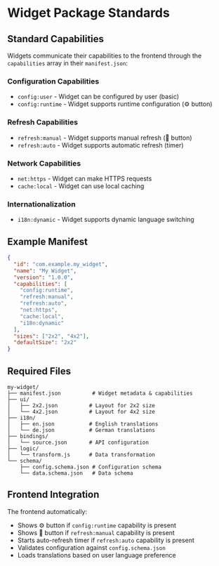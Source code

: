 # Widget Package Standards

## Standard Capabilities

Widgets communicate their capabilities to the frontend through the `capabilities` array in their `manifest.json`:

### Configuration Capabilities

- `config:user` - Widget can be configured by user (basic)
- `config:runtime` - Widget supports runtime configuration (⚙️ button)

### Refresh Capabilities

- `refresh:manual` - Widget supports manual refresh (🔄 button)
- `refresh:auto` - Widget supports automatic refresh (timer)

### Network Capabilities

- `net:https` - Widget can make HTTPS requests
- `cache:local` - Widget can use local caching

### Internationalization

- `i18n:dynamic` - Widget supports dynamic language switching

## Example Manifest

```json
{
  "id": "com.example.my_widget",
  "name": "My Widget",
  "version": "1.0.0",
  "capabilities": [
    "config:runtime",
    "refresh:manual",
    "refresh:auto",
    "net:https",
    "cache:local",
    "i18n:dynamic"
  ],
  "sizes": ["2x2", "4x2"],
  "defaultSize": "2x2"
}
```

## Required Files

```
my-widget/
├── manifest.json          # Widget metadata & capabilities
├── ui/
│   ├── 2x2.json          # Layout for 2x2 size
│   └── 4x2.json          # Layout for 4x2 size
├── i18n/
│   ├── en.json           # English translations
│   └── de.json           # German translations
├── bindings/
│   └── source.json       # API configuration
├── logic/
│   └── transform.js      # Data transformation
└── schema/
    ├── config.schema.json # Configuration schema
    └── data.schema.json   # Data schema
```

## Frontend Integration

The frontend automatically:

- Shows ⚙️ button if `config:runtime` capability is present
- Shows 🔄 button if `refresh:manual` capability is present
- Starts auto-refresh timer if `refresh:auto` capability is present
- Validates configuration against `config.schema.json`
- Loads translations based on user language preference
